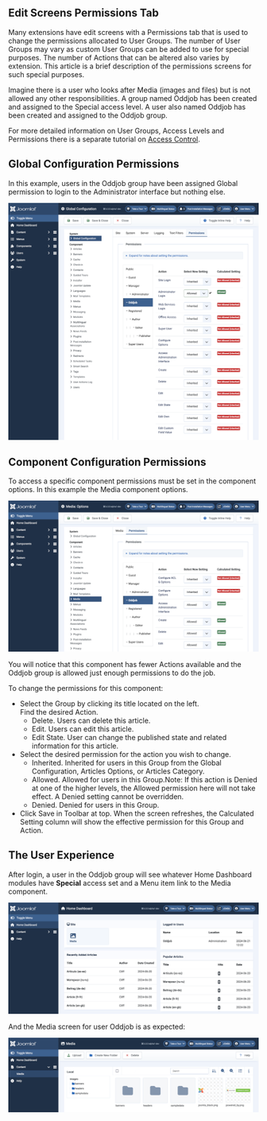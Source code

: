 <!-- Filename: Help4.x:Permissions / Display title: Permissions -->

## Edit Screens Permissions Tab

Many extensions have edit screens with a Permissions tab that is used to change 
the permissions allocated to User Groups. The number of User Groups may vary 
as custom User Groups can be added to use for special purposes. The 
number of Actions that can be altered also varies by extension. This article 
is a brief description of the permissions screens for such special 
purposes. 

Imagine there is a user who looks after Media (images and files) but 
is not allowed any other responsibilities. A group named Oddjob has been 
created and assigned to the Special access level. A user also named Oddjob has 
been created and assigned to the Oddjob group.

For more detailed information on User Groups, Access Levels and Permissions 
there is a separate tutorial on [Access Control](jdocmanual?article=user/users/access-control "").

## Global Configuration Permissions

In this example, users in the Oddjob group have been assigned Global 
permission to login to the Administrator interface but nothing else. 

![Permissions Screenshot](../../../images/en/common-tabs/global-configuration-permissions-tab.png "")

## Component Configuration Permissions

To access a specific component permissions must be set in the component options. 
In this example the Media component options.

![Media Screenshot](../../../images/en/common-tabs/media-options-permissions-tab.png "")

You will notice that this component has fewer Actions available and the Oddjob 
group is allowed just enough permissions to do the job.

To change the permissions for this component:

* Select the Group by clicking its title located on the left.<br>
    Find the desired Action.
    * Delete. Users can delete this article.
    * Edit. Users can edit this article.
    * Edit State. User can change the published state and related information for this article.
* Select the desired permission for the action you wish to change.
    * Inherited. Inherited for users in this Group from the Global Configuration, Articles Options, or Articles Category.
    * Allowed. Allowed for users in this Group.Note: If this action is Denied at one of the higher levels, the Allowed permission here will not take effect. A Denied setting cannot be overridden.
    * Denied. Denied for users in this Group.
* Click Save in Toolbar at top. When the screen refreshes, the Calculated Setting column will show the effective permission for this Group and Action.

## The User Experience

After login, a user in the Oddjob group will see whatever Home Dashboard 
modules have **Special** access set and a Menu item link to the Media component.

![Home Dashboard for Oddjob](../../../images/en/common-tabs/home-dashboard-for-oddjob.png "")

And the Media screen for user Oddjob is as expected:

![Media screen for Oddjob](../../../images/en/common-tabs/media-screen-for-oddjb.png "")
